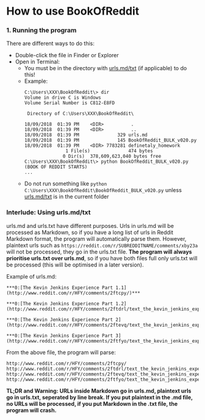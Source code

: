 # How to use BookOfReddit

### 1. Running the program
There are different ways to do this:
  - Double-click the file in Finder or Explorer
  - Open in Terminal:
    - You must be in the directory with [urls.md/txt](#DontClickThis) (if applicable) to do this! 
    - Example:
      ```
      C:\Users\XXX\BookOfReddit\> dir
      Volume in drive C is Windows
      Volume Serial Number is C812-E8FD

       Directory of C:\Users\XXX\BookOfReddit\

      18/09/2018  01:39 PM    <DIR>          .
      18/09/2018  01:39 PM    <DIR>          ..
      18/09/2018  01:39 PM              329 urls.md
      18/09/2018  01:39 PM              145 BookOfReddit_BULK_v020.py
      18/09/2018  01:39 PM    <DIR> 7783281 definetaly_homework
                     1 File(s)              474 bytes
                    0 Dir(s)  378,609,623,040 bytes free
      C:\Users\XXX\BookOfReddit\> python BookOfReddit_BULK_v020.py
      (BOOK OF REDDIT STARTS)
      ...
      ```
    - Do not run something like `python C:\Users\XXX\BookOfReddit\BookOfReddit_BULK_v020.py` unless [urls.md/txt](#DontClickThis) is in the current folder
    
### Interlude: Using urls.md/txt
urls.md and urls.txt have different purposes. Urls in urls.md will be processed as Markdown, so if you have a long list of urls in Reddit Markdown format, the program will automatically parse them. However, plaintext urls such as `https://reddit.com/r/SUBREDDITNAME/comments/xby23a` will not be processed, they go in the urls.txt file. **The program will always prioritise urls.txt over urls.md**, so if you have both files full only urls.txt will be processed (this will be optimised in a later version).

Example of urls.md:
```
***0:[The Kevin Jenkins Experience Part 1.1](http://www.reddit.com/r/HFY/comments/2ftcpy/)***
 
***0:[The Kevin Jenkins Experience Part 1.2](http://www.reddit.com/r/HFY/comments/2ftdrl/text_the_kevin_jenkins_experience_chapter_1_part/)***
 
***0:[The Kevin Jenkins Experience Part 2](http://www.reddit.com/r/HFY/comments/2ftevq/text_the_kevin_jenkins_experience_chapter_2/)***
 
***0:[The Kevin Jenkins Experience Part 3](http://www.reddit.com/r/HFY/comments/2ftfyo/text_the_kevin_jenkins_experience_chapter_3/)***
```
From the above file, the program will parse:
```
http://www.reddit.com/r/HFY/comments/2ftcpy/
http://www.reddit.com/r/HFY/comments/2ftdrl/text_the_kevin_jenkins_experience_chapter_1_part/
http://www.reddit.com/r/HFY/comments/2ftevq/text_the_kevin_jenkins_experience_chapter_2/
http://www.reddit.com/r/HFY/comments/2ftfyo/text_the_kevin_jenkins_experience_chapter_3/
```

**TL;DR and Warning: URLs inside Markdown go in urls.md, plaintext urls go in urls.txt, seperated by line break. If you put plaintext in the .md file, no URLs will be processed, if you put Markdown in the .txt file, the program will crash.**
